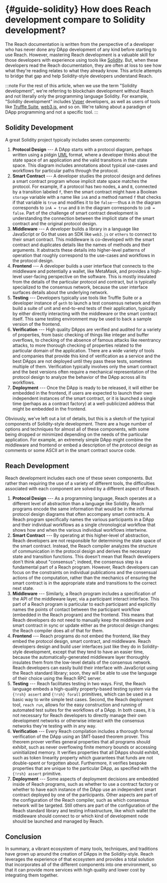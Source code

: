 # {#guide-solidity} How does Reach development compare to Solidity development?

The Reach documentation is written from the perspective of a developer who has never done any DApp development of any kind before starting to use Reach.
However, mastering Reach development is a valuable skill for those developers with experience using tools like [Solidity](https://soliditylang.org).
But, when these developers read the Reach documentation, they are often at loss to see how what they're reading relates to what they already know.
This article attempts to bridge that gap and help Solidity-style developers understand Reach.

:::note
For the rest of this article, when we use the term "Solidity development", we're referring to blockchain development without Reach and not literally only the programming language Solidity.
For example, "Solidity development" includes [Vyper](https://github.com/vyperlang/vyper) developers, as well as users of tools like [Truffle Suite](https://www.trufflesuite.com), [web3.js](https://web3js.readthedocs.io/), and so on.
We're talking about a paradigm of DApp programming and not a specific tool.
:::

## Solidity Development

A great Solidity project typically includes seven components:

1. **Protocol Design** --- A DApp starts with a protocol diagram, perhaps written using a pidgin [UML](https://en.wikipedia.org/wiki/Unified_Modeling_Language) format, where a developer thinks about the state space of an application and the valid transitions in that state space.
This diagram includes annotations about typical use-cases and workflows for particular paths through the protocol.
2. **Smart Contract** --- A developer studies the protocol design and defines a smart contract program whose implicit state space matches the protocol.
For example, if a protocol has two nodes, `A` and `B`, connected by a transition labeled `f`, then the smart contract might have a Boolean `storage` variable with a name like `inA` and a method named `f` that checks if that variable is `true` and modifies it to be `false`---thus `A` in the diagram corresponds to `inA = true` and `B` in the diagram corresponds to `inB = false`.
Part of the challenge of smart contract development is understanding the connection between the implicit state of the smart contract and the original protocol design.
3. **Middleware** --- A developer builds a library in a language like JavaScript or Go that uses an SDK like `web3.js` or `ethers` to connect to their smart contract.
This middleware is co-developed with the smart contract and duplicates details like the names of methods and their arguments.
It abstracts these details into higher-level patterns of operation that roughly correspond to the use-cases and workflows in the protocol design.
4. **Frontend** --- A developer builds a user interface that connects to the middleware and potentially a wallet, like MetaMask, and provides a high-level user-facing perspective on the software.
This is mostly insulated from the details of the particular protocol and contract, but is typically specialized to the consensus network, because the user interface surfaces details about the underlying network.
5. **Testing** --- Developers typically use tools like Truffle Suite or a developer instance of `geth` to launch a test consensus network and then build a suite of unit and end-to-end tests of their application, typically by either directly interacting with the middleware or the smart contract itself.
This same testing environment may be used to back a sample version of the frontend.
6. **Verification** --- High quality DApps are verified and audited for a variety of properties, from basic checking of things like integer and buffer overflows, to checking of the absence of famous attacks like reentrancy attacks, to more thorough checking of properties related to the particular domain of the application.
There are a wide variety of tools and companies that provide this kind of verification as a service and the best DApps are not deployed until they pass these tests, sometimes multiple of them.
Verification typically involves only the smart contract and the best versions often require a mechanical representation of the protocol design to analyze the behavior of the DApp across all its workflows.
7. **Deployment** --- Once the DApp is ready to be released, it will either be embedded in the frontend, if users are expected to launch their own independent instances of the smart contract, or it is launched a single time (perhaps as a contract factory) at a well-publicized address that might be embedded in the frontend.

Obviously, we've left out a lot of details, but this is a sketch of the typical components of Solidity-style development.
There are a huge number of options and techniques for almost all of these components, with some being dropped or minimized depending on the needs of the particular application.
For example, an extremely simple DApp might combine the middleware and frontend or embed a description of the protocol design as comments or some ASCII art in the smart contract source code.

## Reach Development

Reach development includes each one of these seven components. But rather than requiring the use of a variety of different tools, the difficulties associated with each component are solved by a different aspect of Reach.

1. **Protocol Design** --- As a programming language, Reach operates at a different level of abstraction than a language like Solidity.
Reach programs encode the same information that would be in the informal protocol design diagrams that often accompany smart contracts.
A Reach program specifically names the various participants in a DApp and their individual workflows as a single chronological workflow that shows how and when the various individual workflows intertwine.
2. **Smart Contract** --- By operating at this higher-level of abstraction, Reach developers are not responsible for determining the state space of the smart contract.
Instead, the Reach compiler analyzes the structure of communication in the protocol design and derives the necessary state and transition functions.
This doesn't mean that Reach developers don't think about "consensus"; indeed, the consensus step is a fundamental part of a Reach program.
However, Reach developers can focus on the constraints on individual publications and the consensual actions of the computation, rather than the mechanics of ensuring the smart contract is in the appropriate state and transitions to the correct next state.
3. **Middleware** --- Similarly, a Reach program includes a specification of the API of the middleware layer, via a participant interact interface.
This part of a Reach program is particular to each participant and explicitly names the points of contact between the participant workflow (embedded in the Reach program) and the frontend.
This means that Reach developers do not need to manually keep the middleware and smart contract in sync or update either as the protocol design changes: the Reach compiler does all of that for them.
4. **Frontend** --- Reach programs do not embed the frontend, like they embed the protocol design, smart contract, and middleware.
Reach developers design and build user interfaces just like they do in Solidity-style development, except that they tend to have an easier time, because the automatically-generated middleware layer thoroughly insulates them from the low-level details of the consensus network.
Reach developers can easily build their interface with JavaScript using the Reach standard library; soon, they will be able to use the language of their choice using the Reach RPC server.
5. **Testing** --- Reach facilitates testing in two ways.
First, the Reach language embeds a high-quality property-based testing system via the `{!rsh} assert` and `{!rsh} forall` primitives, which can be used in a basic way to write simple test cases.
Second, the Reach deployment tool, `reach run`, allows for the easy construction and running of automated test suites for the workflows of a DApp.
In both cases, it is not necessary for Reach developers to directly manage their own development networks or otherwise interact with the consensus networks they're testing with in any way.
6. **Verification** --- Every Reach compilation includes a thorough formal verification of the DApp using an SMT-based theorem prover.
This theorem prover verifies general properties that all programs should exhibit, such as never overflowing finite memory bounds or accessing uninitialized memory.
It verifies properties that all DApps should exhibit, such as token linearity property which guarantees that funds are not double-spent or forgotten about.
Furthermore, it verifies bespoke properties that are unique to the particular DApp, as specified with the `{!rsh} assert` primitive.
7. **Deployment** --- Some aspects of deployment decisions are embedded inside of Reach programs, such as whether to use a contract factory or whether to have each instance of the DApp use an independent smart contract deployed by one of the participants.
Other aspects are part of the configuration of the Reach compiler, such as which consensus network will be targeted.
Still others are part of the configuration of the Reach standard library and testing infrastructure, like which wallet the middleware should connect to or which kind of development node should be launched and managed by Reach.

## Conclusion

In summary, a vibrant ecosystem of many tools, techniques, and traditions have grown up around the creation of DApps in the Solidity-style.
Reach leverages the experience of that ecosystem and provides a total solution that incorporates all of the different components into one environment, so that it can provide more services with high quality and lower cost by integrating them together.